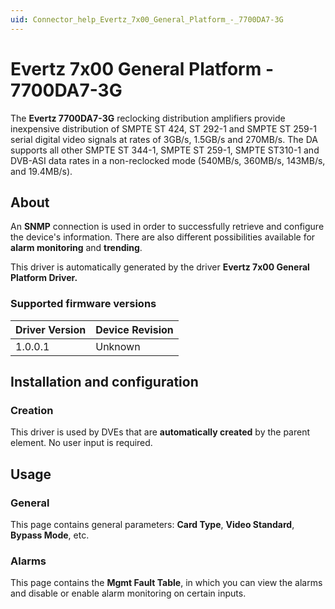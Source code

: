```yaml
---
uid: Connector_help_Evertz_7x00_General_Platform_-_7700DA7-3G
---
```


# Evertz 7x00 General Platform - 7700DA7-3G

The **Evertz 7700DA7-3G** reclocking distribution amplifiers provide inexpensive distribution of SMPTE ST 424, ST 292-1 and SMPTE ST 259-1 serial digital video signals at rates of 3GB/s, 1.5GB/s and 270MB/s. The DA supports all other SMPTE ST 344-1, SMPTE ST 259-1, SMPTE ST310-1 and DVB-ASI data rates in a non-reclocked mode (540MB/s, 360MB/s, 143MB/s, and 19.4MB/s).

## About

An **SNMP** connection is used in order to successfully retrieve and configure the device's information. There are also different possibilities available for **alarm monitoring** and **trending**.

This driver is automatically generated by the driver **Evertz 7x00 General Platform Driver.**

### Supported firmware versions

| **Driver Version** | **Device Revision** |
|--------------------|---------------------|
| 1.0.0.1            | Unknown             |

## Installation and configuration

### Creation

This driver is used by DVEs that are **automatically created** by the parent element. No user input is required.

## Usage

### General

This page contains general parameters: **Card Type**, **Video Standard**, **Bypass Mode**, etc.

### Alarms

This page contains the **Mgmt Fault Table**, in which you can view the alarms and disable or enable alarm monitoring on certain inputs.
